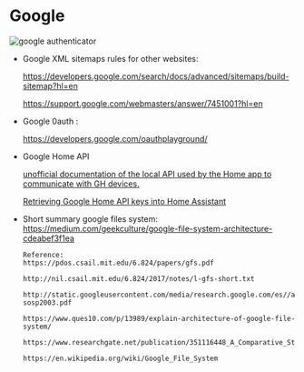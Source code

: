 # Google
![google authenticator](https://user-images.githubusercontent.com/25515871/182396637-ebac59b6-e667-43d6-ba0a-77444889011d.jpg)


- Google XML sitemaps rules for other websites: 
    
    https://developers.google.com/search/docs/advanced/sitemaps/build-sitemap?hl=en
    
    https://support.google.com/webmasters/answer/7451001?hl=en

- Google 0auth : 
    
    https://developers.google.com/oauthplayground/

- Google Home API
    
    [unofficial documentation of the local API used by the Home app to communicate with GH devices. ](https://rithvikvibhu.github.io/GHLocalApi)

    [Retrieving Google Home API keys into Home Assistant](https://github.com/chvancooten/homeassistant-googletokenretriever)


- Short summary google files system:
    https://medium.com/geekculture/google-file-system-architecture-cdeabef3f1ea

      Reference:
      https://pdos.csail.mit.edu/6.824/papers/gfs.pdf

      http://nil.csail.mit.edu/6.824/2017/notes/l-gfs-short.txt

      http://static.googleusercontent.com/media/research.google.com/es//archive/gfs-sosp2003.pdf

      https://www.ques10.com/p/13989/explain-architecture-of-google-file-system/

      https://www.researchgate.net/publication/351116448_A_Comparative_Study_on_Distributed_File_Systems

      https://en.wikipedia.org/wiki/Google_File_System
